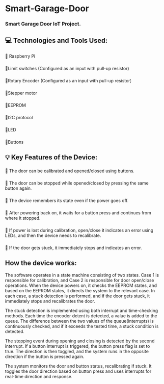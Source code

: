 # Smart-Garage-Door
### Smart Garage Door IoT Project.
## 💻 Technologies and Tools Used:
### 
💠 Raspberry Pi
###
💠Limit switches (Configured as an input with pull-up resistor)
###
💠Rotary Encoder (Configured as an input with pull-up resistor)
### 
💠Stepper motor
### 
💠EEPROM
### 
💠I2C protocol
### 
💠LED
### 
💠Buttons
## 💡 Key Features of the Device:
###  
💠 The door can be calibrated and opened/closed using buttons.
###  
💠 The door can be stopped while opened/closed by pressing the same button again.
###  
💠 The device remembers its state even if the power goes off.
### 
💠 After powering back on, it waits for a button press and continues from where it stopped. 
### 
💠 If power is lost during calibration, open/close it indicates an error using LEDs, and then the device needs to recalibrate. 
### 
💠 If the door gets stuck, it immediately stops and indicates an error. 
## How the device works: 
The software operates in a state machine consisting of two states. Case 1 is responsible for calibration, and Case 2 is responsible for door open/close operations. When the device powers on, it checks the EEPROM states, and based on the EEPROM states, it directs the system to the relevant case. In each case, a stuck detection is performed, and if the door gets stuck, it immediately stops and recalibrates the door.

The stuck detection is implemented using both interrupt and time-checking methods. Each time the encoder detent is detected, a value is added to the queue. The difference between the two values of the queue(interrupts) is continuously checked, and if it exceeds the tested time, a stuck condition is detected. 

The stopping event during opening and closing is detected by the second interrupt. If a button interrupt is triggered, the button press flag is set to true. The direction is then toggled, and the system runs in the opposite direction if the button is pressed again. 

The system monitors the door and button status, recalibrating if stuck. It toggles the door direction based on button press and uses interrupts for real-time direction and response. 


